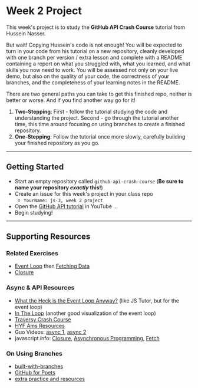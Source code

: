 # Week 2 Project

This week's project is to study the __GitHub API Crash Course__ tutorial from Hussein Nasser.

But wait!  Copying Hussein's code is not enough!  You will be expected to turn in your code from his tutorial on a new repository, cleanly developed with one branch per version / extra lesson and complete with a README containing a report on what you struggled with, what you learned, and what skills you now need to work.   You will be assessed not only on your live demo, but also on the quality of your code, the correctness of your branches, and the completeness of your learning notes in the README.

There are two general paths you can take to get this finished repo, neither is better or worse.  And if you find another way go for it!
1. __Two-Stepping__: First - follow the tutorial studying the code and understanding the project.  Second - go through the tutorial another time, this time around focusing on using branches to create a finished repository.
2. __One-Stepping__: Follow the tutorial once more slowly, carefully building your finished repository as you go.


---

## Getting Started

* Start an empty repository called ```github-api-crash-course``` (__Be sure to name your repository *exactly* this!__)
* Create an issue for this week's project in your class repo
    * ```YourName: js-3, week 2 project```
* Open the [GitHub API tutorial](https://www.youtube.com/watch?v=5QlE6o-iYcE) in YouTube ...
* Begin studying!


---

## Supporting Resources

### Related Exercises
* [Event Loop](./event-looop) then [Fetching Data](./fetching-data)
* [Closure](./closure)

### Async & API Resources
* [What the Heck is the Event Loop Anyway?](http://latentflip.com/loupe/) (like JS Tutor, but for the event loop)
* [In The Loop](https://www.youtube.com/watch?v=cCOL7MC4Pl0) (another good visualization of the event loop)
* [Traversy Crash Course](https://www.youtube.com/watch?v=PoRJizFvM7s)
* [HYF Ams Resources](https://github.com/HackYourFuture/JavaScript2/blob/master/Week2/README.md)
* Guo Videos: [async 1](https://www.youtube.com/watch?v=8_BRW2EGTNE), [async 2](https://www.youtube.com/watch?v=lDecf_xxWKw)
* javascript.info: [Closure](https://javascript.info/closure), [Asynchronous Programming](https://javascript.info/async), [Fetch](https://javascript.info/fetch)

### On Using Branches
* [built-with-branches](https://github.com/HackYourFutureBelgium/built-with-branches)
* [GitHub for Poets](https://www.youtube.com/playlist?list=PLRqwX-V7Uu6ZF9C0YMKuns9sLDzK6zoiV)
* [extra practice and resources](https://github.com/HackYourFutureBelgium/git-github-practice/wiki)

